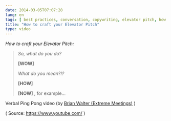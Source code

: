 ```yaml
---
date: 2014-03-05T07:07:28
lang: en
tags: [ best practices, conversation, copywriting, elevator pitch, how to, marketing, sales ]
title: "How to craft your Elevator Pitch"
type: video
---
```


*How to craft your Elevator Pitch:*

> *So, what do you do?*
>
> **\[WOW\]**
>
> *What do you mean?!?*
>
> **\[HOW\]**
>
> **\[NOW\]** , for example...

Verbal Ping Pong video (by [Brian Walter (Extreme Meetings)](https://www.youtube.com/watch?v=c2z6j3lJaF8) )

( Source: <https://www.youtube.com/> )

